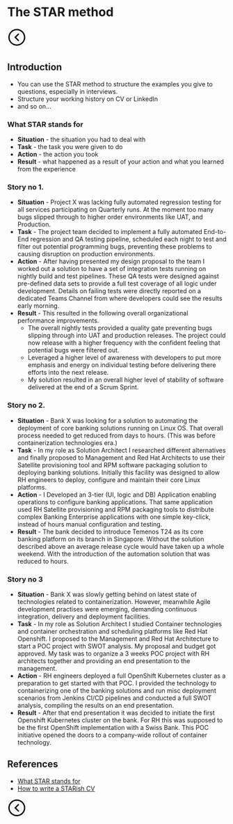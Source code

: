 # The STAR method
[<img src="../images/back.png">](../README.md)

## Introduction
- You can use the STAR method to structure the examples you give to questions, especially in interviews.
- Structure your working history on CV or LinkedIn
- and so on...

### What STAR stands for
- **Situation** - the situation you had to deal with
- **Task** - the task you were given to do
- **Action** - the action you took
- **Result** - what happened as a result of your action and what you learned from the experience

### Story no 1.
- **Situation** - Project X was lacking fully automated regression testing for all services participating on Quarterly runs. At the moment too many bugs slipped through to higher order environments like UAT, and Production.
- **Task** - The project team decided to implement a fully automated End-to-End regression and QA testing pipeline, scheduled each night to test and filter out potential programming bugs, preventing these problems to causing disruption on production environments.   
- **Action** - After having presented my design proposal to the team I worked out a solution to have a set of integration tests running on nightly build and test pipelines. These QA tests were designed against pre-defined data sets to provide a full test coverage of all logic under development.
Details on failing tests were directly reported on a dedicated Teams Channel from where developers could see the results early morning.
- **Result** - This resulted in the following overall organizational performance improvements. 
  - The overall nightly tests provided a quality gate preventing bugs slipping through into UAT and production releases. The project could now release with a higher frequency with the confident feeling that potential bugs were filtered out.
  - Leveraged a higher level of awareness with developers to put more emphasis and energy on individual testing before delivering there efforts into the next release.
  - My solution resulted in an overall higher level of stability of software delivered at the end of a Scrum Sprint.

### Story no 2.
- **Situation** - Bank X was looking for a solution to automating the deployment of core banking solutions running on Linux OS. That overall process needed to get reduced from days to hours. (This was before containerization technologies era.) 
- **Task** - In my role as Solution Architect I researched different alternatives and finally proposed to Management and Red Hat Architects to use their Satellite provisioning tool and RPM software packaging solution to deploying banking solutions. Initially this facility was designed to allow RH engineers to deploy, configure and maintain their core Linux platforms. 
- **Action** - I Developed an 3-tier (UI, logic and DB) Application enabling operations to configure banking applications. That same application used RH Satellite provisioning and RPM packaging tools to distribute complex Banking Enterprise applications with one simple key-click, instead of hours manual configuration and testing. 
- **Result** - The bank decided to introduce Temenos T24 as its core banking platform on its branch in Singapore. Without the solution described above an average release cycle would have taken up a whole weekend. With the introduction of the automation solution that was reduced to hours. 

### Story no 3
- **Situation** - Bank X was slowly getting behind on latest state of technologies related to containerization. However, meanwhile Agile development practises were emerging, demanding continuous integration, delivery and deployment facilities.
- **Task** - In my role as Solution Architect I studied Container technologies and container orchestration and scheduling platforms like Red Hat Openshift. I proposed to the Management and Red Hat Architecture to start a POC project with SWOT analysis. My proposal and budget got approved. My task was to organize a 3 weeks POC project with RH architects together and providing an end presentation to the management.  
- **Action** - RH engineers deployed a full OpenShift Kubernetes cluster as a preparation to get started with that POC. I provided the technology to containerizing one of the banking solutions and run misc deployment scenarios from Jenkins CI/CD pipelines and conducted a full SWOT analysis, compiling the results on an end presentation.  
- **Result** - After that end presentation it was decided to initiate the first Openshift Kubernetes cluster on the bank. For RH this was supposed to be the first OpenShift implementation with a Swiss Bank. This POC initiative opened the doors to a company-wide rollout of container technology.
  
## References
- [What STAR stands for](https://nationalcareers.service.gov.uk/careers-advice/interview-advice/the-star-method)
- [How to write a STARish CV](https://nationalcareers.service.gov.uk/careers-advice/cv-sections)

[<img src="../images/back.png">](../README.md)